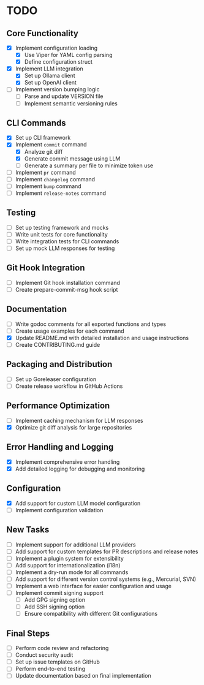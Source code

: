 # TODO

## Core Functionality
- [x] Implement configuration loading
  - [x] Use Viper for YAML config parsing
  - [x] Define configuration struct
- [x] Implement LLM integration
  - [x] Set up Ollama client
  - [x] Set up OpenAI client
- [ ] Implement version bumping logic
  - [ ] Parse and update VERSION file
  - [ ] Implement semantic versioning rules

## CLI Commands
- [x] Set up CLI framework
- [x] Implement `commit` command
  - [x] Analyze git diff
  - [x] Generate commit message using LLM
  - [ ] Generate a summary per file to minimize token use
- [ ] Implement `pr` command
- [ ] Implement `changelog` command
- [ ] Implement `bump` command
- [ ] Implement `release-notes` command

## Testing
- [ ] Set up testing framework and mocks
- [ ] Write unit tests for core functionality
- [ ] Write integration tests for CLI commands
- [ ] Set up mock LLM responses for testing

## Git Hook Integration
- [ ] Implement Git hook installation command
- [ ] Create prepare-commit-msg hook script

## Documentation
- [ ] Write godoc comments for all exported functions and types
- [ ] Create usage examples for each command
- [x] Update README.md with detailed installation and usage instructions
- [ ] Create CONTRIBUTING.md guide

## Packaging and Distribution
- [ ] Set up Goreleaser configuration
- [ ] Create release workflow in GitHub Actions

## Performance Optimization
- [ ] Implement caching mechanism for LLM responses
- [x] Optimize git diff analysis for large repositories

## Error Handling and Logging
- [x] Implement comprehensive error handling
- [x] Add detailed logging for debugging and monitoring

## Configuration
- [x] Add support for custom LLM model configuration
- [ ] Implement configuration validation

## New Tasks
- [ ] Implement support for additional LLM providers
- [ ] Add support for custom templates for PR descriptions and release notes
- [ ] Implement a plugin system for extensibility
- [ ] Add support for internationalization (i18n)
- [ ] Implement a dry-run mode for all commands
- [ ] Add support for different version control systems (e.g., Mercurial, SVN)
- [ ] Implement a web interface for easier configuration and usage
- [ ] Implement commit signing support
  - [ ] Add GPG signing option
  - [ ] Add SSH signing option
  - [ ] Ensure compatibility with different Git configurations

## Final Steps
- [ ] Perform code review and refactoring
- [ ] Conduct security audit
- [ ] Set up issue templates on GitHub
- [ ] Perform end-to-end testing
- [ ] Update documentation based on final implementation
